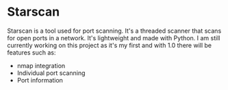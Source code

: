 # Starscan
Starscan is a tool used for port scanning. It's a threaded scanner
that scans for open ports in a network. It's lightweight and made
with Python. I am still currently working on this project as it's my first
and with 1.0 there will be features such as:

* nmap integration
* Individual port scanning
* Port information

